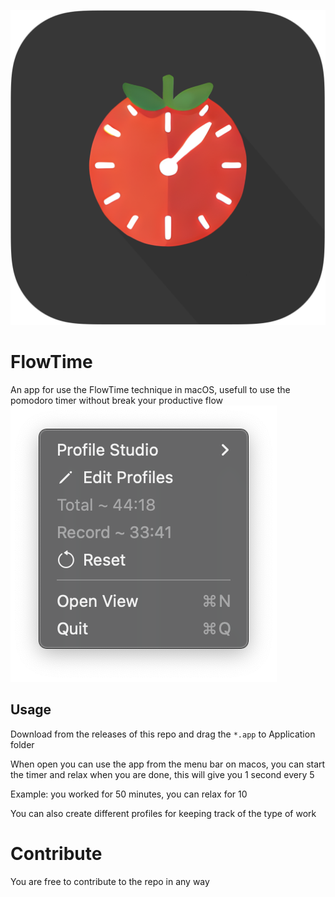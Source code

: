![AppIcon](AppIcon.png)
# FlowTime
An app for use the FlowTime technique in macOS, usefull to use the pomodoro timer without break your productive flow 
![UX](UX.png)

## Usage
Download from the releases of this repo and drag the `*.app` to Application folder

When open you can use the app from the menu bar on macos, you can start the timer and relax when you are done, this will give you 1 second every 5

Example: you worked for 50 minutes, you can relax for 10

You can also create different profiles for keeping track of the type of work

# Contribute
You are free to contribute to the repo in any way
